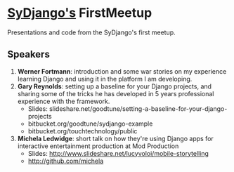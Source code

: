 [SyDjango's](http://www.meetup.com/SyDjango/) FirstMeetup
==========================================================

Presentations and code from the SyDjango's first meetup.

Speakers
---------
1. **Werner Fortmann**: introduction and some war stories on my experience learning Django and using it in the platform I am developing.
2. **Gary Reynolds**: setting up a baseline for your Django projects, and sharing some of the tricks he has developed in 5 years professional experience with the framework.
	- Slides: slideshare.net/goodtune/setting-a-baseline-for-your-django-projects
	- bitbucket.org/goodtune/sydjango-example
	- bitbucket.org/touchtechnology/public
3. **Michela Ledwidge**: short talk on how they're using Django apps for interactive entertainment production at Mod Production
	- Slides: http://www.slideshare.net/lucyvoloi/mobile-storytelling
	- http://github.com/michela
